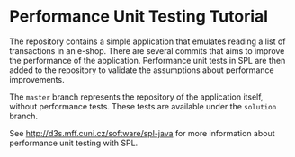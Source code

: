 # Performance Unit Testing Tutorial

The repository contains a simple application that emulates reading a list
of transactions in an e-shop. There are several commits that aims to improve
the performance of the application. Performance unit tests in SPL are then
added to the repository to validate the assumptions about performance
improvements.

The `master` branch represents the repository of the application itself,
without performance tests. These tests are available under the `solution`
branch.

See <http://d3s.mff.cuni.cz/software/spl-java> for more information about
performance unit testing with SPL.
